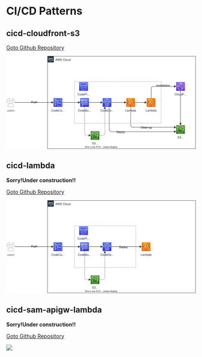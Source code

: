 # CI/CD Patterns

## cicd-cloudfront-s3

[Goto Github Repository](./usecases/cicd-cloudfront-s3/)


![](./usecases/cicd-cloudfront-s3/overview.drawio.svg)

## cicd-lambda

**Sorry!Under construction!!**

[Goto Github Repository](./usecases/cicd-lambda/)

![](./usecases/cicd-lambda/overview.drawio.svg)

## cicd-sam-apigw-lambda

**Sorry!Under construction!!**

[Goto Github Repository](./usecases/cicd-sam-apigw-lambda/)

![](./usecases/cicd-sam-apigw-lambda/overview.drawio.svg)
